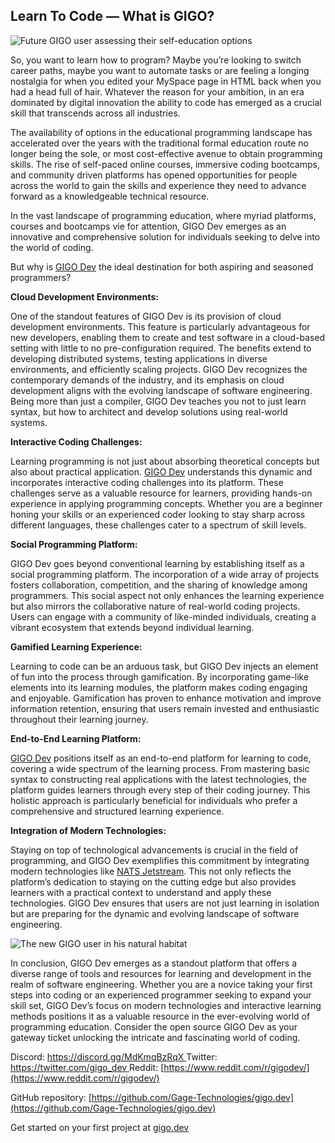 
## Learn To Code — What is GIGO?

![Future GIGO user assessing their self-education options](https://cdn-images-1.medium.com/max/2048/1*uYzGAfNfWeVYKztogE7hoA.png)

So, you want to learn how to program? Maybe you’re looking to switch career paths, maybe you want to automate tasks or are feeling a longing nostalgia for when you edited your MySpace page in HTML back when you had a head full of hair. Whatever the reason for your ambition, in an era dominated by digital innovation the ability to code has emerged as a crucial skill that transcends across all industries.

The availability of options in the educational programming landscape has accelerated over the years with the traditional formal education route no longer being the sole, or most cost-effective avenue to obtain programming skills. The rise of self-paced online courses, immersive coding bootcamps, and community driven platforms has opened opportunities for people across the world to gain the skills and experience they need to advance forward as a knowledgeable technical resource.

In the vast landscape of programming education, where myriad platforms, courses and bootcamps vie for attention, GIGO Dev emerges as an innovative and comprehensive solution for individuals seeking to delve into the world of coding.

But why is [GIGO Dev](https://www.gigo.dev/) the ideal destination for both aspiring and seasoned programmers?

**Cloud Development Environments:**

One of the standout features of GIGO Dev is its provision of cloud development environments. This feature is particularly advantageous for new developers, enabling them to create and test software in a cloud-based setting with little to no pre-configuration required. The benefits extend to developing distributed systems, testing applications in diverse environments, and efficiently scaling projects. GIGO Dev recognizes the contemporary demands of the industry, and its emphasis on cloud development aligns with the evolving landscape of software engineering. Being more than just a compiler, GIGO Dev teaches you not to just learn syntax, but how to architect and develop solutions using real-world systems.

**Interactive Coding Challenges:**

Learning programming is not just about absorbing theoretical concepts but also about practical application. [GIGO Dev](https://www.gigo.dev/) understands this dynamic and incorporates interactive coding challenges into its platform. These challenges serve as a valuable resource for learners, providing hands-on experience in applying programming concepts. Whether you are a beginner honing your skills or an experienced coder looking to stay sharp across different languages, these challenges cater to a spectrum of skill levels.

**Social Programming Platform:**

GIGO Dev goes beyond conventional learning by establishing itself as a social programming platform. The incorporation of a wide array of projects fosters collaboration, competition, and the sharing of knowledge among programmers. This social aspect not only enhances the learning experience but also mirrors the collaborative nature of real-world coding projects. Users can engage with a community of like-minded individuals, creating a vibrant ecosystem that extends beyond individual learning.

**Gamified Learning Experience:**

Learning to code can be an arduous task, but GIGO Dev injects an element of fun into the process through gamification. By incorporating game-like elements into its learning modules, the platform makes coding engaging and enjoyable. Gamification has proven to enhance motivation and improve information retention, ensuring that users remain invested and enthusiastic throughout their learning journey.

**End-to-End Learning Platform:**

[GIGO Dev](https://www.gigo.dev/) positions itself as an end-to-end platform for learning to code, covering a wide spectrum of the learning process. From mastering basic syntax to constructing real applications with the latest technologies, the platform guides learners through every step of their coding journey. This holistic approach is particularly beneficial for individuals who prefer a comprehensive and structured learning experience.

**Integration of Modern Technologies:**

Staying on top of technological advancements is crucial in the field of programming, and GIGO Dev exemplifies this commitment by integrating modern technologies like [NATS Jetstream](https://docs.nats.io/nats-concepts/jetstream). This not only reflects the platform’s dedication to staying on the cutting edge but also provides learners with a practical context to understand and apply these technologies. GIGO Dev ensures that users are not just learning in isolation but are preparing for the dynamic and evolving landscape of software engineering.

![The new GIGO user in his natural habitat](https://cdn-images-1.medium.com/max/2048/1*Fh64S13RbeoLjzXfqz2mig.png)

In conclusion, GIGO Dev emerges as a standout platform that offers a diverse range of tools and resources for learning and development in the realm of software engineering. Whether you are a novice taking your first steps into coding or an experienced programmer seeking to expand your skill set, GIGO Dev’s focus on modern technologies and interactive learning methods positions it as a valuable resource in the ever-evolving world of programming education. Consider the open source GIGO Dev as your gateway ticket unlocking the intricate and fascinating world of coding.

Discord: [https://discord.gg/MdKmqBzRqX
](https://discord.gg/MdKmqBzRqX)Twitter:[ https://twitter.com/gigo_dev
](https://twitter.com/gigo_dev)Reddit: [https://www.reddit.com/r/gigodev/](https://www.reddit.com/r/gigodev/)

GitHub repository: [https://github.com/Gage-Technologies/gigo.dev](https://github.com/Gage-Technologies/gigo.dev)

Get started on your first project at [gigo.dev](http://gigo.dev)
